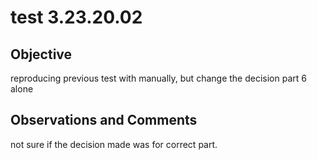 # test 3.23.20.02
## Objective

reproducing previous test with manually, but change the decision part 6 alone

## Observations and Comments
not sure if the decision made was for correct part.

